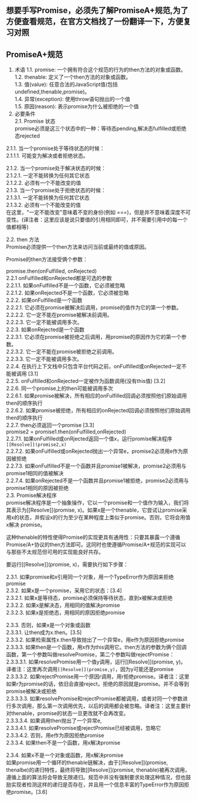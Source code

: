 ## 想要手写Promise，必须先了解PromiseA+规范,为了方便查看规范，在官方文档找了一份翻译一下，方便复习对照

## PromiseA+规范

1. 术语
1.1. promise: 一个拥有符合这个规范的行为的then方法的对象或函数。<br />
1.2. thenable: 定义了一个then方法的对象或函数。 <br />
1.3. 值(value): 任意合法的JavaScript值(包括undefined,thenable,promise)。 <br />
1.4. 异常(exception): 使用throw语句抛出的一个值 <br />
1.5. 原因(reason): 表示promise为什么被拒绝的一个值 <br />
2. 必要条件 <br /> 
2.1. Promise 状态 <br />
promise必须是这三个状态中的一种：等待态pending,解决态fulfilled或拒绝态rejected <br />

2.1.1. 当一个promise处于等待状态的时候：<br />
2.1.1.1. 可能变为解决或者拒绝状态。 <br />

2.1.2. 当一个promise处于解决状态的时候： <br />
2.1.2.1. 一定不能转换为任何其它状态 <br />
2.1.2.2. 必须有一个不能改变的值 <br />
2.1.3. 当一个promise处于拒绝状态的时候： <br />
2.1.3.1. 一定不能转换为任何其它状态 <br />
2.1.3.2. 必须有一个不能改变的值 <br />
在这里，"一定不能改变"意味着不变的身份(例如 ===)，但是并不意味着深度不可变性。(译注者：这里应该是说只要值的引用相同即可，并不需要引用中的每一个值都相等) <br />

2.2. then 方法 <br />
Promise必须提供一个then方法来访问当前或最终的值或原因。<br />

Promise的then方法接受俩个参数： <br />

promise.then(onFulfilled, onRejected) <br />
2.2.1 onFulfilled和onRejected都是可选的参数 <br />
2.2.1.1. 如果onFulfilled不是一个函数，它必须被忽略 <br />
2.2.1.2. 如果onRejected不是一个函数，它必须被忽略 <br />
2.2.2. 如果onFulfilled是一个函数 <br />
2.2.2.1. 它必须在promise被解决后调用，promise的值作为它的第一个参数。 <br />
2.2.2.2. 它一定不能在promise被解决前调用。 <br />
2.2.2.3. 它一定不能被调用多次。 <br />
2.2.3. 如果onRejected是一个函数 <br />
2.2.3.1. 它必须在promise被拒绝之后调用，用promise的原因作为它的第一个参数。<br />
2.2.3.2. 它一定不能在promise被拒绝之前调用。<br />
2.2.3.3. 它一定不能被调用多次。<br />
2.2.4. 在执行上下文栈中只包含平台代码之前，onFulfilled或onRejected一定不能被调用 [3.1] <br />
2.2.5. onFulfilled和onRejected一定被作为函数调用(没有this值) [3.2] <br />
2.2.6. 同一个promise上的then可能被调用多次 <br />
2.2.6.1. 如果promise被解决，所有相应的onFulfilled回调必须按照他们原始调用then的顺序执行 <br />
2.2.6.2. 如果promise被拒绝，所有相应的onRejected回调必须按照他们原始调用then的顺序执行 <br />
2.2.7. then必须返回一个promise [3.3] <br />
promise2 = promise1.then(onFulfilled,onRejected) <br />
2.2.7.1. 如果onFulfilled或onRjected返回一个值x，运行promise解决程序`[[Resolve]](promise2,x)`<br />
2.2.7.2. 如果onFulfilled或onRejected抛出一个异常e，promise2必须用e作为原因被拒绝 <br />
2.2.7.3. 如果onFulfilled不是一个函数并且promise1被解决，promise2必须用与promise1相同的值被解决 <br />
2.2.7.4. 如果onRejected不是一个函数并且promise1被拒绝，promise2必须用与promise1相同的原因被拒绝 <br />
2.3. Promise解决程序 <br />
promise解决程序是一个抽象操作，它以一个promise和一个值作为输入，我们将其表示为[[Resolve]](promise, x)。如果x是一个thenable，它尝试让promise采用x的状态，并假设x的行为至少在某种程度上类似于promise。否则，它将会用值x解决 promise。 <br />

这种thenable的特性使得Promise的实现更具有通用性：只要其暴露一个遵循Promise/A+协议的then方法即可。这同时也使遵循Promise/A+规范的实现可以与那些不太规范但可用的实现能良好共存。<br />

要运行[[Resolve]](promise, x)，需要执行如下步骤： <br />

2.3.1. 如果promise和x引用同一个对象，用一个TypeError作为原因来拒绝promise <br />
2.3.2. 如果x是一个promise，采用它的状态：[3.4] <br />
2.3.2.1. 如果x是等待态，promise必须保持等待状态，直到x被解决或拒绝 <br />
2.3.2.2. 如果x是解决态，用相同的值解决promise <br />
2.3.2.3. 如果x是拒绝态，用相同的原因拒绝promise <br />

2.3.3. 否则，如果x是一个对象或函数 <br />
2.3.3.1. 让then成为x.then。[3.5] <br />
2.3.3.2. 如果检索属性x.then导致抛出了一个异常e，用e作为原因拒绝promise <br />
2.3.3.3. 如果then是一个函数，用x作为this调用它。then方法的参数为俩个回调函数，第一个参数叫做resolvePromise，第二个参数叫做rejectPromise：<br />
2.3.3.3.1. 如果resolvePromise用一个值y调用，运行[[Resolve]](promise, y)。译者注：这里再次调用`[[Resolve]](promise,y)`，因为y可能还是promise 
2.3.3.3.2. 如果rejectPromise用一个原因r调用，用r拒绝promise。译者注：这里如果r为promise的话，依旧会直接reject，拒绝的原因就是promise。并不会等到promise被解决或拒绝 <br />
2.3.3.3.3. 如果resolvePromise和rejectPromise都被调用，或者对同一个参数进行多次调用，那么第一次调用优先，以后的调用都会被忽略。译者注：这里主要针对thenable，promise的状态一旦更改就不会再改变。 <br />
2.3.3.3.4. 如果调用then抛出了一个异常e, <br />
2.3.3.4.1. 如果resolvePromise或rejectPromise已经被调用，忽略它 <br />
2.3.3.4.2. 否则，用e作为原因拒绝promise <br />
2.3.3.4. 如果then不是一个函数，用x解决promise  <br />

2.3.4. 如果x不是一个对象或函数，用x解决promise <br />
如果promise用一个循环的thenable链解决，由于[[Resolve]](promise, thenalbe)的递归特性，最终将导致[[Resolve]](promise, thenable)被再次调用，遵循上面的算法将会导致无限递归。规范中并没有强制要求处理这种情况，但也鼓励实现者检测这样的递归是否存在，并且用一个信息丰富的TypeError作为原因拒绝promise。[3.6] <br />